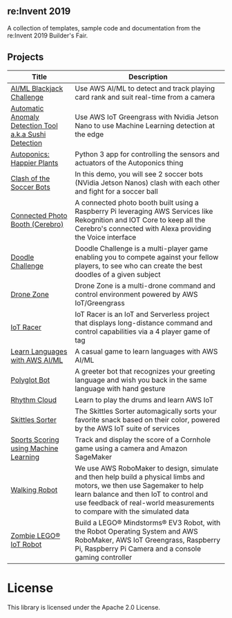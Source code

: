 ## re:Invent 2019

A collection of templates, sample code and documentation from the re:Invent 2019 Builder's Fair.

## Projects

| Title | Description |
|---------|-------------|
| [AI/ML Blackjack Challenge](ai-ml-blackjack-challenge) | Use AWS AI/ML to detect and track playing card rank and suit real-time from a camera |
| [Automatic Anomaly Detection Tool a.k.a Sushi Detection](automatic-anomaly-detection-tool) | Use AWS IoT Greengrass with Nvidia Jetson Nano to use Machine Learning detection at the edge |
| [Autoponics: Happier Plants](autoponics/thing-app) | Python 3 app for controlling the sensors and actuators of the Autoponics thing |
| [Clash of the Soccer Bots](soccer-bots) | In this demo, you will see 2 soccer bots (NVidia Jetson Nanos) clash with each other and fight for a soccer ball |
| [Connected Photo Booth (Cerebro)](connected-photo-booth) | A connected photo booth built using a Raspberry Pi leveraging AWS Services like Rekognition and IOT Core to keep all the Cerebro's connected with Alexa providing the Voice interface |
| [Doodle Challenge](doodlechallenge) | Doodle Challenge is a multi-player game enabling you to compete against your fellow players, to see who can create the best doodles of a given subject |
| [Drone Zone](drone-zone) | Drone Zone is a multi-drone command and control environment powered by AWS IoT/Greengrass |
| [IoT Racer](iot-racing-ninja) | IoT Racer is an IoT and Serverless project that displays long-distance command and control capabilities via a 4 player game of tag |
| [Learn Languages with AWS AI/ML](learn-languages-ai-ml) | A casual game to learn languages with AWS AI/ML |
| [Polyglot Bot](polyglot-bot) | A greeter bot that recognizes your greeting language and wish you back in the same language with hand gesture |
| [Rhythm Cloud](rhythm-cloud) | Learn to play the drums and learn AWS IoT |
| [Skittles Sorter](skittle-sorter) | The Skittles Sorter automagically sorts your favorite snack based on their color, powered by the AWS IoT suite of services |
| [Sports Scoring using Machine Learning](sports-scoring-using-machine-learning) | Track and display the score of a Cornhole game using a camera and Amazon SageMaker |
| [Walking Robot](walking-robot) | We use AWS RoboMaker to design, simulate and then help build a physical limbs and motors, we then use Sagemaker to help learn balance and then IoT to control and use feedback of real-world measurements to compare with the simulated data |
| [Zombie LEGO® IoT Robot](lego-ev3-raspberry-pi-robot) | Build a LEGO® Mindstorms® EV3 Robot, with the Robot Operating System and AWS RoboMaker, AWS IoT Greengrass, Raspberry Pi, Raspberry Pi Camera and a console gaming controller |

# License

This library is licensed under the Apache 2.0 License.
